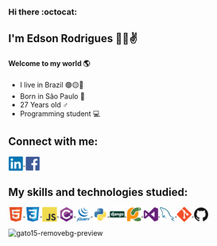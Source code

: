 ### Hi there :octocat:	
## I'm Edson Rodrigues :curly_haired_man::v:
#### Welcome to my world :earth_americas:

- I live in Brazil :green_circle::yellow_circle::large_blue_circle:	
- Born in São Paulo :round_pushpin:	
- 27 Years old :male_sign:
- Programming student :computer:	




## Connect with me:

<a href="https://www.linkedin.com/in/edson-rodrigues-2ba244174/" target="_blank">
<img align="center" alt="Edson-Linkedin" height="30" width"40" src="https://raw.githubusercontent.com/devicons/devicon/master/icons/linkedin/linkedin-original.svg"
style="max-width:100%;">
</a>
<a href="https://www.facebook.com/edsonrodrigues1994/" target="_blank">
<img align="center" alt="Edson-Facebook" height="30" width"40" src="https://raw.githubusercontent.com/devicons/devicon/master/icons/facebook/facebook-original.svg"
style="max-width:100%;">
</a>

## My skills and technologies studied:
<link rel="stylesheet" href="https://cdn.jsdelivr.net/gh/devicons/devicon@v2.11.0/devicon.min.css">


<a href="" target="_blank">
<img align="center" alt="Edson-Html" height="30" width"40" src="https://raw.githubusercontent.com/devicons/devicon/master/icons/html5/html5-original.svg"
style="max-width:100%;">
</a>

<a href="" target="_blank">
<img align="center" alt="Edson-Css" height="30" width"40" src="https://raw.githubusercontent.com/devicons/devicon/master/icons/css3/css3-original.svg"
style="max-width:100%;">
</a>

<a href="" target="_blank">
<img align="center" alt="Edson-JavaScript" height="30" width"40" src="https://raw.githubusercontent.com/devicons/devicon/master/icons/javascript/javascript-original.svg"
style="max-width:100%;">
</a>

<a href="" target="_blank">
<img align="center" alt="Edson-CSharp" height="30" width"40" src="https://raw.githubusercontent.com/devicons/devicon/master/icons/csharp/csharp-original.svg"
style="max-width:100%;">
</a>

<a href="" target="_blank">
<img align="center" alt="Edson-JQuery" height="30" width"40" src="https://raw.githubusercontent.com/devicons/devicon/master/icons/jquery/jquery-plain-wordmark.svg"
style="max-width:100%;">
</a>

<a href="" target="_blank">
<img align="center" alt="Edson-Python" height="30" width"40" src="https://raw.githubusercontent.com/devicons/devicon/master/icons/python/python-original.svg"
style="max-width:100%;">
</a>

<a href="" target="_blank">
<img align="center" alt="Edson-Django" height="30" width"40" src="https://raw.githubusercontent.com/devicons/devicon/master/icons/django/django-original.svg"
style="max-width:100%;">
</a>

<a href="" target="_blank">
<img align="center" alt="Edson-PyCharm" height="30" width"40" src="https://raw.githubusercontent.com/devicons/devicon/master/icons/pycharm/pycharm-original.svg"
style="max-width:100%;">
</a>

<a href="" target="_blank">
<img align="center" alt="Edson-VisualStudio" height="30" width"40" src="https://raw.githubusercontent.com/devicons/devicon/master/icons/visualstudio/visualstudio-plain.svg"
style="max-width:100%;">
</a>

<a href="" target="_blank">
<img align="center" alt="Edson-MySql" height="30" width"40" src="https://raw.githubusercontent.com/devicons/devicon/master/icons/mysql/mysql-original.svg"
style="max-width:100%;">
</a>

<a href="" target="_blank">
<img align="center" alt="Edson-Git" height="30" width"40" src="https://raw.githubusercontent.com/devicons/devicon/master/icons/git/git-original.svg"
style="max-width:100%;">
</a>

<a href="" target="_blank">
<img align="center" alt="Edson-GitHub" height="30" width"40" src="https://raw.githubusercontent.com/devicons/devicon/master/icons/github/github-original.svg"
style="max-width:100%;">
</a>



![gato15-removebg-preview](https://user-images.githubusercontent.com/67458195/117226099-40708300-adea-11eb-93a6-7ca181a3d6ca.png)
